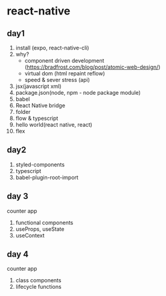 # react-native

## day1

1. install (expo, react-native-cli)
1. why?
    - component driven development (https://bradfrost.com/blog/post/atomic-web-design/)
    - virtual dom (html repaint reflow)
    - speed & sever stress (api)
1. jsx(javascript xml)
1. package.json(node, npm - node package module)
1. babel
1. React Native bridge
1. folder
1. flow & typescript
1. hello world(react native, react)
1. flex

## day2

1. styled-components
1. typescript
1. babel-plugin-root-import

## day 3

counter app

1. functional components
1. useProps, useState
1. useContext

## day 4

counter app

1. class components
1. lifecycle functions
